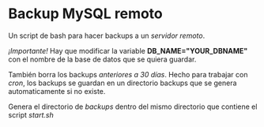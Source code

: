 # Backup MySQL remoto

Un script de bash para hacer backups a un *servidor remoto*.

*¡Importante!* Hay que modificar la variable **DB_NAME="YOUR_DBNAME"** con el nombre de la base de datos que se quiera guardar.

También borra los backups *anteriores a 30 días*.
Hecho para trabajar con *cron*, los backups se guardan en un directorio backups que se genera automaticamente si no existe.

Genera el directorio de *backups* dentro del mismo directorio que contiene el script *start.sh*
